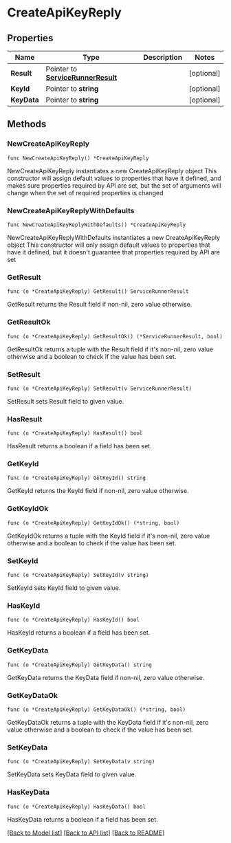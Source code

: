 # CreateApiKeyReply

## Properties

Name | Type | Description | Notes
------------ | ------------- | ------------- | -------------
**Result** | Pointer to [**ServiceRunnerResult**](ServiceRunnerResult.md) |  | [optional] 
**KeyId** | Pointer to **string** |  | [optional] 
**KeyData** | Pointer to **string** |  | [optional] 

## Methods

### NewCreateApiKeyReply

`func NewCreateApiKeyReply() *CreateApiKeyReply`

NewCreateApiKeyReply instantiates a new CreateApiKeyReply object
This constructor will assign default values to properties that have it defined,
and makes sure properties required by API are set, but the set of arguments
will change when the set of required properties is changed

### NewCreateApiKeyReplyWithDefaults

`func NewCreateApiKeyReplyWithDefaults() *CreateApiKeyReply`

NewCreateApiKeyReplyWithDefaults instantiates a new CreateApiKeyReply object
This constructor will only assign default values to properties that have it defined,
but it doesn't guarantee that properties required by API are set

### GetResult

`func (o *CreateApiKeyReply) GetResult() ServiceRunnerResult`

GetResult returns the Result field if non-nil, zero value otherwise.

### GetResultOk

`func (o *CreateApiKeyReply) GetResultOk() (*ServiceRunnerResult, bool)`

GetResultOk returns a tuple with the Result field if it's non-nil, zero value otherwise
and a boolean to check if the value has been set.

### SetResult

`func (o *CreateApiKeyReply) SetResult(v ServiceRunnerResult)`

SetResult sets Result field to given value.

### HasResult

`func (o *CreateApiKeyReply) HasResult() bool`

HasResult returns a boolean if a field has been set.

### GetKeyId

`func (o *CreateApiKeyReply) GetKeyId() string`

GetKeyId returns the KeyId field if non-nil, zero value otherwise.

### GetKeyIdOk

`func (o *CreateApiKeyReply) GetKeyIdOk() (*string, bool)`

GetKeyIdOk returns a tuple with the KeyId field if it's non-nil, zero value otherwise
and a boolean to check if the value has been set.

### SetKeyId

`func (o *CreateApiKeyReply) SetKeyId(v string)`

SetKeyId sets KeyId field to given value.

### HasKeyId

`func (o *CreateApiKeyReply) HasKeyId() bool`

HasKeyId returns a boolean if a field has been set.

### GetKeyData

`func (o *CreateApiKeyReply) GetKeyData() string`

GetKeyData returns the KeyData field if non-nil, zero value otherwise.

### GetKeyDataOk

`func (o *CreateApiKeyReply) GetKeyDataOk() (*string, bool)`

GetKeyDataOk returns a tuple with the KeyData field if it's non-nil, zero value otherwise
and a boolean to check if the value has been set.

### SetKeyData

`func (o *CreateApiKeyReply) SetKeyData(v string)`

SetKeyData sets KeyData field to given value.

### HasKeyData

`func (o *CreateApiKeyReply) HasKeyData() bool`

HasKeyData returns a boolean if a field has been set.


[[Back to Model list]](../README.md#documentation-for-models) [[Back to API list]](../README.md#documentation-for-api-endpoints) [[Back to README]](../README.md)



